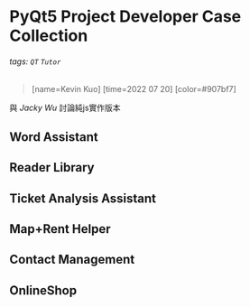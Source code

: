 # PyQt5 Project Developer Case Collection
###### tags: `QT` `Tutor`
> [name=Kevin Kuo] [time=2022 07 20] [color=#907bf7]

與 *Jacky Wu* 討論純js實作版本

## Word Assistant

## Reader Library

## Ticket Analysis Assistant

## Map+Rent Helper

## Contact Management

## OnlineShop